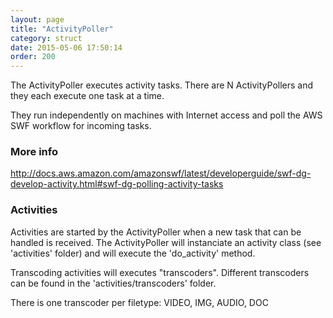 ```yaml
---
layout: page
title: "ActivityPoller"
category: struct
date: 2015-05-06 17:50:14
order: 200
---
```


The ActivityPoller executes activity tasks. There are N ActivityPollers and they each execute one task at a time.

They run independently on machines with Internet access and poll the AWS SWF workflow for incoming tasks.

### More info

http://docs.aws.amazon.com/amazonswf/latest/developerguide/swf-dg-develop-activity.html#swf-dg-polling-activity-tasks

### Activities

Activities are started by the ActivityPoller when a new task that can be handled is received. The ActivityPoller will instanciate an activity class (see 'activities' folder) and will execute the 'do_activity' method.

Transcoding activities will executes "transcoders". Different transcoders can be found in the 'activities/transcoders' folder.

There is one transcoder per filetype: VIDEO, IMG, AUDIO, DOC



